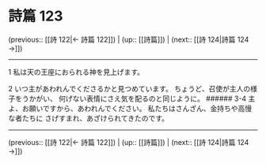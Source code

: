 # 詩篇 123

(previous:: [[詩 122|← 詩篇 122]]) | (up:: [[詩篇]]) | (next:: [[詩 124|詩篇 124 →]])

***


1 私は天の王座におられる神を見上げます。 

2 いつ主があわれんでくださるかと見つめています。 ちょうど、召使が主人の様子をうかがい、 何げない表情にさえ気を配るのと同じように。 ###### 3-4 主よ、お願いですから、あわれんでください。 私たちはさんざん、金持ちや高慢な者たちに さげすまれ、あざけられてきたのです。

***

(previous:: [[詩 122|← 詩篇 122]]) | (up:: [[詩篇]]) | (next:: [[詩 124|詩篇 124 →]])
